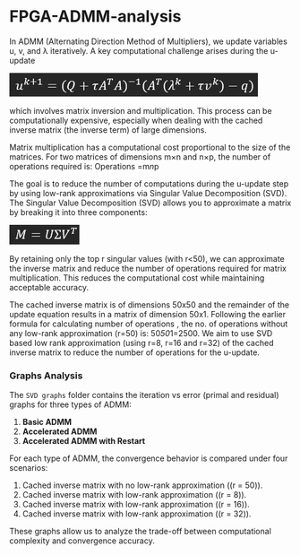 # FPGA-ADMM-analysis

In ADMM (Alternating Direction Method of Multipliers), we update variables u, v, and λ iteratively. A key computational challenge arises during the u-update

![Screenshot](./images/Screenshot%202025-03-22%20183506.png)

which involves matrix inversion and multiplication. This process can be computationally expensive, especially when dealing with the cached inverse matrix (the inverse term) of large dimensions.

Matrix multiplication has a computational cost proportional to the size of the matrices. For two matrices of dimensions m×n and n×p, the number of operations required is:
Operations =m*n*p

The goal is to reduce the number of computations during the u-update step by using low-rank approximations via Singular Value Decomposition (SVD). The Singular Value Decomposition (SVD) allows you to approximate a matrix by breaking it into three components:

![Screenshot](./images/Screenshot%202025-03-22%20183604.png)

By retaining only the top r singular values (with r<50), we can approximate the inverse matrix and reduce the number of operations required for matrix multiplication. This reduces the computational cost while maintaining acceptable accuracy.

The cached inverse matrix is of dimensions 50x50 and the remainder of the update equation results in a matrix of dimension 50x1. Following the earlier formula for calculating number of operations , the no. of operations without any low-rank approximation (r=50) is:
50*50*1=2500.
We aim to use SVD based low rank approximation (using r=8, r=16 and r=32) of the cached inverse matrix to reduce the number of operations for the u-update.

### Graphs Analysis

The `SVD graphs` folder contains the iteration vs error (primal and residual) graphs for three types of ADMM:

1. **Basic ADMM**
2. **Accelerated ADMM**
3. **Accelerated ADMM with Restart**

For each type of ADMM, the convergence behavior is compared under four scenarios:

1. Cached inverse matrix with no low-rank approximation (\(r = 50\)).
2. Cached inverse matrix with low-rank approximation (\(r = 8\)).
3. Cached inverse matrix with low-rank approximation (\(r = 16\)).
4. Cached inverse matrix with low-rank approximation (\(r = 32\)).

These graphs allow us to analyze the trade-off between computational complexity and convergence accuracy.
